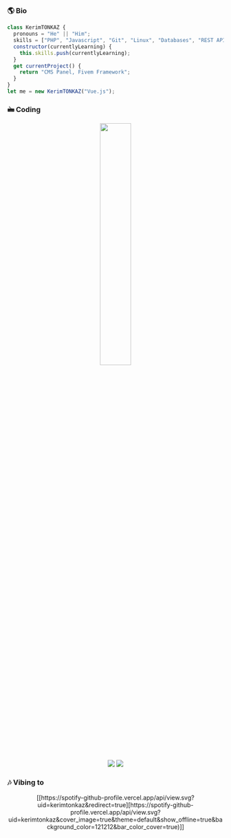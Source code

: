 <h3>🌎 Bio</h3>

```javascript
class KerimTONKAZ {
  pronouns = "He" || "Him";
  skills = ["PHP", "Javascript", "Git", "Linux", "Databases", "REST APIs"];
  constructor(currentlyLearning) {
    this.skills.push(currentlyLearning);
  }
  get currentProject() {
    return "CMS Panel, Fivem Framework";
  }
}
let me = new KerimTONKAZ("Vue.js");
```

<h3>🖮 Coding</h3>
<div align="center">
<img width="38%" src="https://lanyard-profile-readme.vercel.app/api/273092369191272459" /><br>  
   <a href="https://www.buymeacoffee.com/kerimtonkaz" target="_blank"><img src="https://cdn.discordapp.com/attachments/715130970294059088/1044868358740377650/coffee.png"/></a>
   <a href="https://discord.gg/XsjzVwP" target="_blank"><img src="https://cdn.discordapp.com/attachments/715130970294059088/1044855172494532628/discord.png"/></a>
</div>

<h3>🎶 Vibing to</h3>
<div align="center">
  [[https://spotify-github-profile.vercel.app/api/view.svg?uid=kerimtonkaz&redirect=true][https://spotify-github-profile.vercel.app/api/view.svg?uid=kerimtonkaz&cover_image=true&theme=default&show_offline=true&background_color=121212&bar_color_cover=true)]]
</div>
